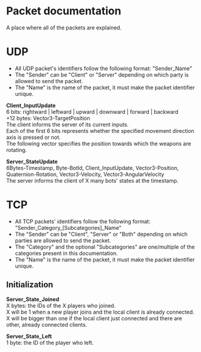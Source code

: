 # Packet documentation

A place where all of the packets are explained.

# UDP

 - All UDP packet's identifiers follow the following format: "Sender_Name"
 - The "Sender" can be "Client" or "Server" depending on which party is allowed to send the packet.
 - The "Name" is the name of the packet, it must make the packet identifier unique.

**Client_InputUpdate**  
6 bits: rightward | leftward | upward | downward | forward | backward  
+12 bytes: Vector3-TargetPosition  
The client informs the server of its current inputs.  
Each of the first 6 bits represents whether the specified movement direction axis is pressed or not.  
The following vector specifies the position towards which the weapons are rotating.

**Server_StateUpdate**  
6Bytes-Timestamp, Byte-BotId, Client_InputUpdate, Vector3-Position, Quaternion-Rotation, Vector3-Velocity, Vector3-AngularVelocity  
The server informs the client of X many bots' states at the timestamp.

# TCP

 - All TCP packets' identifiers follow the following format: "Sender_Category_[Subcategories]_Name"
 - The "Sender" can be "Client", "Server" or "Both" depending on which parties are allowed to send the packet.
 - The "Category" and the optional "Subcategories" are one/multiple of the categories present in this documentation.
 - The "Name" is the name of the packet, it must make the packet identifier unique.

## Initialization

**Server_State_Joined**  
X bytes: the IDs of the X players who joined.  
X will be 1 when a new player joins and the local client is already connected.  
X will be bigger than one if the local client just connected and there are other, already connected clients.

**Server_State_Left**  
1 byte: the ID of the player who left.
